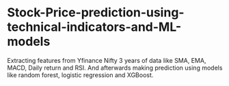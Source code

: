 # Stock-Price-prediction-using-technical-indicators-and-ML-models
Extracting features from Yfinance Nifty 3 years of data like SMA, EMA, MACD, Daily return and RSI. And afterwards making prediction using models like random forest, logistic regression and XGBoost.
